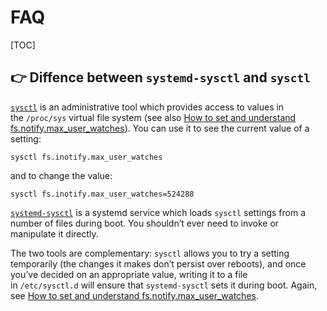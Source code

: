 # FAQ

[TOC]



## 👉 Diffence between `systemd-sysctl` and `sysctl`
[`sysctl`](https://manpages.debian.org/bullseye/procps/sysctl.8) is an administrative tool which provides access to values in the `/proc/sys` virtual file system (see also [How to set and understand fs.notify.max_user_watches](https://unix.stackexchange.com/q/444998/86440)). You can use it to see the current value of a setting:
```
sysctl fs.inotify.max_user_watches
```

and to change the value:
```
sysctl fs.inotify.max_user_watches=524288
```

[`systemd-sysctl`](https://manpages.debian.org/bullseye/systemd/systemd-sysctl.8) is a systemd service which loads `sysctl` settings from a number of files during boot. You shouldn’t ever need to invoke or manipulate it directly.

The two tools are complementary: `sysctl` allows you to try a setting temporarily (the changes it makes don’t persist over reboots), and once you’ve decided on an appropriate value, writing it to a file in `/etc/sysctl.d` will ensure that `systemd-sysctl` sets it during boot. Again, see [How to set and understand fs.notify.max_user_watches](https://unix.stackexchange.com/q/444998/86440).



[Diffence between `systemd-sysctl` and `sysctl`]: https://unix.stackexchange.com/questions/709586/diffence-between-systemd-sysctl-and-sysctl